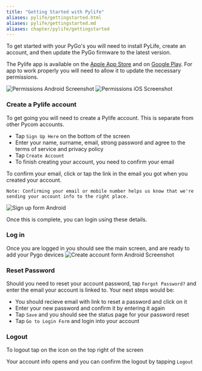 ```yaml
---
title: "Getting Started with Pylife"
aliases: pylife/gettingstarted.html
aliases: pylife/gettingstarted.md
aliases: chapter/pylife/gettingstarted
---
```


To get started with your PyGo's you will need to install PyLife, create an account, and then update the PyGo firmware to the latest version.

The Pylife app is available on the [Apple App Store](https://apps.apple.com/nl/app/pylife/id1615965596?l=en ) and on [Google Play](https://play.google.com/store/apps/details?id=io.pycom.pylife).
For app to work properly you will need to allow it to update the necessary permissions.

![Permissions Android Screenshot](/gitbook/assets/pylife/gettingstarted/permissions_android.jpg)
![Permissions iOS Screenshot](/gitbook/assets/pylife/gettingstarted/permissions_ios.png)

### Create a Pylife account

To get going you will need to create a Pylife account. This is separate from other Pycom accounts.

* Tap `Sign Up Here` on the bottom of the screen
* Enter your name, surname, email, strong password and agree to the terms of service and privacy policy
* Tap `Create Account`
* To finish creating your account, you need to confirm your email

To confirm your email, click or tap the link in the email you got when you created your account.

`Note: Confirming your email or mobile number helps us know that we're sending your account info to the right place.`

![Sign up form Android](/gitbook/assets/pylife/signup/signup_android.jpg)

Once this is complete, you can login using these details.

### Log in
Once you are logged in you should see the main screen, and are ready to add your Pygo devices
![Create account form Android Screenshot](/gitbook/assets/pylife/gettingstarted/main_screen_android.jpg)


### Reset Password

Should you need to reset your account password, tap `Forgot Password?` and enter the email your account is linked to.
Your next steps would be:

* You should recieve email with link to reset a password and click on it
* Enter your new password and confirm it by entering it again
* Tap `Save` and you should see the status page for your password reset
* Tap `Go to Login Form` and login into your account

### Logout

To logout tap on the icon on the top right of the screen

Your account info opens and you can confirm the logout by tapping `Logout`
